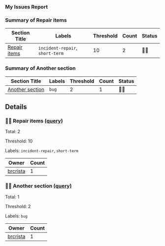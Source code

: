 ### My Issues Report
### Summary of Repair items
| Section Title | Labels | Threshold | Count | Status |
| -- | -- | -- | -- | -- |
| [Repair items](#Repair-items) | `incident-repair`, `short-term` | 10 | 2 | 💚🥳 |
### Summary of Another section
| Section Title | Labels | Threshold | Count | Status |
| -- | -- | -- | -- | -- |
| [Another section](#Another-section) | `bug` | 2 | 1 | 💚🥳 |
## Details
### 💚🥳 Repair items [(query)](https://github.com/brcrista/summarize-issues-test/issues?q=is%3Aissue+is%3Aopen+label%3Aincident-repair+label%3Ashort-term)
Total: 2

Threshold: 10

Labels: `incident-repair`, `short-term`

| Owner | Count |
| -- | -- |
| [brcrista](https://github.com/brcrista/summarize-issues-test/issues?q=is%3Aissue+is%3Aopen+label%3Aincident-repair+label%3Ashort-term+assignee%3Abrcrista) | 1 |
### 💚🥳 Another section [(query)](https://github.com/brcrista/summarize-issues-test/issues?q=is%3Aissue+is%3Aopen+label%3Abug)
Total: 1

Threshold: 2

Labels: `bug`

| Owner | Count |
| -- | -- |
| [brcrista](https://github.com/brcrista/summarize-issues-test/issues?q=is%3Aissue+is%3Aopen+label%3Abug+assignee%3Abrcrista) | 1 |
